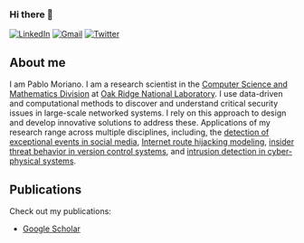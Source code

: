 ### Hi there 👋

[![LinkedIn](https://img.shields.io/badge/LinkedIn-0077B5?style=for-the-badge&logo=linkedin&logoColor=white)](https://www.linkedin.com/in/pablo-moriano-phd-1a949923/)
[![Gmail](https://img.shields.io/badge/Gmail-D14836?style=for-the-badge&logo=gmail&logoColor=white)](mailto:moriano@ieee.org)
[![Twitter](https://img.shields.io/badge/Twitter-1DA1F2?style=for-the-badge&logo=twitter&logoColor=white)](https://twitter.com/morianop)

## About me

I am Pablo Moriano. I am a research scientist in the [Computer Science and Mathematics Division](https://csmd.ornl.gov/) at [Oak Ridge National Laboratory](https://www.ornl.gov/). I use data-driven and computational methods to discover and understand critical security issues in large-scale networked systems. I rely on this approach to design and develop innovative solutions to address these. Applications of my research range across multiple disciplines, including, the [detection of exceptional events in social media](https://www.nature.com/articles/s41598-019-40137-0), [Internet route hijacking modeling](https://www.sciencedirect.com/science/article/pii/S1389128621000207), [insider threat behavior in version control systems](https://dl.acm.org/doi/abs/10.1145/3139923.3139928), and [intrusion detection in cyber-physical systems](https://arxiv.org/abs/2201.02665). 


## Publications

Check out my publications:

* [Google Scholar](https://scholar.google.com/citations?hl=en&user=igB8dJoAAAAJ)


<!--
**pmoriano/pmoriano** is a ✨ _special_ ✨ repository because its `README.md` (this file) appears on your GitHub profile.

Here are some ideas to get you started:

- 🔭 I’m currently working on ...
- 🌱 I’m currently learning ...
- 👯 I’m looking to collaborate on ...
- 🤔 I’m looking for help with ...
- 💬 Ask me about ...
- 📫 How to reach me: ...
- 😄 Pronouns: ...
- ⚡ Fun fact: ...
-->
